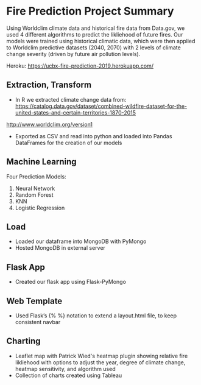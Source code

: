 # Fire Prediction Project Summary

Using Worldclim climate data and historical fire data from Data.gov, we used 4 different algorithms to predict the likliehood of future fires. Our models were trained using historical climatic data, which were then applied to Worldclim predictive datasets (2040, 2070) with 2 levels of climate change severity (driven by future air pollution levels).

Heroku: https://ucbx-fire-prediction-2019.herokuapp.com/

## Extraction, Transform

- In R we extracted climate change data from:
https://catalog.data.gov/dataset/combined-wildfire-dataset-for-the-united-states-and-certain-territories-1870-2015

http://www.worldclim.org/version1

- Exported as CSV and read into python and loaded into Pandas DataFrames for the creation of our models

## Machine Learning

Four Prediction Models: 
1. Neural Network
2. Random Forest
3. KNN
4. Logistic Regression 

## Load

- Loaded our dataframe into MongoDB with PyMongo
- Hosted MongoDB in external server

## Flask App

- Created our flask app using Flask-PyMongo

## Web Template

- Used Flask’s {% %} notation to extend a layout.html file, to keep consistent navbar

## Charting

- Leaflet map with Patrick Wied's heatmap plugin showing relative fire likliehood with options to adjust the year, degree of climate change, heatmap sensitivity, and algorithm used
- Collection of charts created using Tableau 
